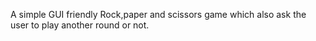 A simple GUI friendly Rock,paper and scissors game which also ask the user to play another round or not.
